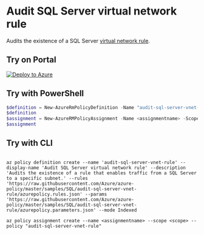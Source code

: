 # Audit SQL Server virtual network rule

Audits the existence of a SQL Server [virtual network rule](https://docs.microsoft.com/en-us/azure/sql-database/sql-database-vnet-service-endpoint-rule-overview).

## Try on Portal

[![Deploy to Azure](http://azuredeploy.net/deploybutton.png)](https://portal.azure.com/#blade/Microsoft_Azure_Policy/CreatePolicyDefinitionBlade/uri/https%3A%2F%2Fraw.githubusercontent.com%2FAzure%2Fazure-policy%2Fmaster%2Fsamples%2FSQL%2Faudit-sql-server-vnet-rule%2Fazurepolicy.json)

## Try with PowerShell

````powershell
$definition = New-AzureRmPolicyDefinition -Name "audit-sql-server-vnet-rule" -DisplayName "Audit SQL Server virtual network rule" -description "Audits the existence of a rule that enables traffic from a SQL Server to a specific subnet." -Policy 'https://raw.githubusercontent.com/Azure/azure-policy/master/samples/SQL/audit-sql-server-vnet-rule/azurepolicy.rules.json' -Parameter 'https://raw.githubusercontent.com/Azure/azure-policy/master/samples/SQL/audit-sql-server-vnet-rule/azurepolicy.parameters.json' -Mode Indexed
$definition
$assignment = New-AzureRMPolicyAssignment -Name <assignmentname> -Scope <scope> -PolicyDefinition $definition
$assignment 
````



## Try with CLI

````cli

az policy definition create --name 'audit-sql-server-vnet-rule' --display-name 'Audit SQL Server virtual network rule' --description 'Audits the existence of a rule that enables traffic from a SQL Server to a specific subnet.' --rules 'https://raw.githubusercontent.com/Azure/azure-policy/master/samples/SQL/audit-sql-server-vnet-rule/azurepolicy.rules.json' --params 'https://raw.githubusercontent.com/Azure/azure-policy/master/samples/SQL/audit-sql-server-vnet-rule/azurepolicy.parameters.json' --mode Indexed

az policy assignment create --name <assignmentname> --scope <scope> --policy "audit-sql-server-vnet-rule" 

````
